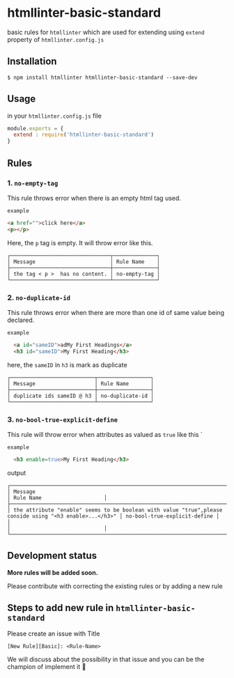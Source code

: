 # htmllinter-basic-standard

basic rules for `htmllinter` which are used for extending using `extend` property of `htmllinter.config.js`

## Installation 

```shell
$ npm install htmllinter htmllinter-basic-standard --save-dev
```

## Usage 

in your `htmllinter.config.js` file

```js
module.exports = {
  extend : require('htmllinter-basic-standard')
}
```

## Rules

### 1. `no-empty-tag`

This rule throws error when there is an empty html tag used. 

`example`

```html
<a href="">click here</a>
<p></p>
```

Here, the `p` tag is empty. It will throw error like this.

```
┌────────────────────────────────┬──────────────┐
│ Message                        │ Rule Name    │
├────────────────────────────────┼──────────────┤
│ the tag < p >  has no content. │ no-empty-tag │
└────────────────────────────────┴──────────────┘
```

### 2. `no-duplicate-id`

This rule throws error when there are more than one id of same value being declared.

`example`


```html
  <a id="sameID">adMy First Headings</a>
  <h3 id="sameID">My First Heading</h3>
```

here, the `sameID` in `h3` is mark as duplicate

```
┌───────────────────────────┬─────────────────┐
│ Message                   │ Rule Name       │
├───────────────────────────┼─────────────────┤
│ duplicate ids sameID @ h3 │ no-duplicate-id │
└───────────────────────────┴─────────────────┘
```

### 3. `no-bool-true-explicit-define`

This rule will throw error when attributes as valued as `true` like this `<a enable=true></a>

`example`


```html
  <h3 enable=true>My First Heading</h3>
```

output

```
┌─────────────────────────────────────────────────────────────────────────────────────────────────────────┬──────────────────────────────┐
│ Message                                                                                                 │ Rule Name                    │
├─────────────────────────────────────────────────────────────────────────────────────────────────────────┼──────────────────────────────┤
│ the attribute "enable" seems to be boolean with value "true",please conside using "<h3 enable>...</h3>" │ no-bool-true-explicit-define │
│                                                                                                         │                              │
└─────────────────────────────────────────────────────────────────────────────────────────────────────────┴──────────────────────────────┘
```


## Development status

**More rules will be added soon.**

Please contribute with correcting the existing rules or by adding a new rule


## Steps to add new rule in `htmllinter-basic-standard`

Please create an issue with Title

`[New Rule][Basic]: <Rule-Name>`

We will discuss about the possibility in that issue and you can be the champion of implement it :tada:
